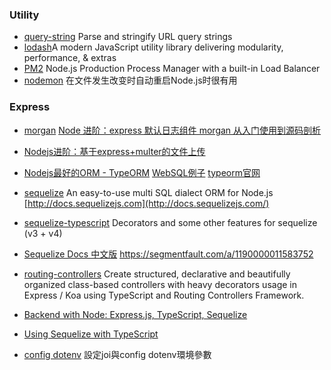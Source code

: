 ### Utility

* [query-string](https://legacy.gitbook.com/book/nowgoant/fek-awesome/edit#) Parse and stringify URL query strings
* [lodash](https://github.com/lodash/lodash)A modern JavaScript utility library delivering modularity, performance, & extras
* [PM2](https://github.com/Unitech/pm2) Node.js Production Process Manager with a built-in Load Balancer
* [nodemon](http://nodemon.io/) 在文件发生改变时自动重启Node.js时很有用

### Express

* [morgan](https://github.com/expressjs/morgan) [Node 进阶：express 默认日志组件 morgan 从入门使用到源码剖析](http://www.cnblogs.com/chyingp/p/node-learning-guide-express-morgan.html)
* [Nodejs进阶：基于express+multer的文件上传](http://www.cnblogs.com/chyingp/p/express-multer-file-upload.html)
* [Nodejs最好的ORM - TypeORM](https://cloud.tencent.com/developer/article/1012625)     [WebSQL例子](https://github.com/typeorm/browser-example)  [typeorm官网](https://github.com/typeorm) 
* [sequelize](https://github.com/sequelize/sequelize) An easy-to-use multi SQL dialect ORM for Node.js [http://docs.sequelizejs.com](http://docs.sequelizejs.com/)

* [sequelize-typescript](https://github.com/RobinBuschmann/sequelize-typescript) Decorators and some other features for sequelize \(v3 + v4\)

* [Sequelize Docs 中文版](https://demopark.github.io/sequelize-docs-Zh-CN) https://segmentfault.com/a/1190000011583752

* [routing-controllers](https://github.com/typestack/routing-controllers) Create structured, declarative and beautifully organized class-based controllers with heavy decorators usage in Express / Koa using TypeScript and Routing Controllers Framework.

* [Backend with Node: Express.js, TypeScript, Sequelize](https://gorrion.io/blog/node-express-js-typescript-sequelize/)

* [Using Sequelize with TypeScript](https://michalzalecki.com/using-sequelize-with-typescript/)

* [config dotenv](https://andy6804tw.github.io/2018/01/01/joi-config-dotenv/) 設定joi與config dotenv環境參數



